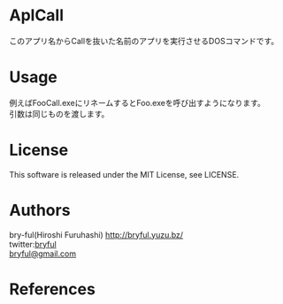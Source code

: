 ﻿# AplCall
このアプリ名からCallを抜いた名前のアプリを実行させるDOSコマンドです。  
  
# Usage

例えばFooCall.exeにリネームするとFoo.exeを呼び出すようになります。  
引数は同じものを渡します。

# License

This software is released under the MIT License, see LICENSE. 

# Authors

bry-ful(Hiroshi Furuhashi) http://bryful.yuzu.bz/  
twitter:[bryful](https://twitter.com/bryful)  
bryful@gmail.com  

# References

